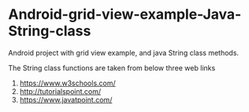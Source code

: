 # Android-grid-view-example-Java-String-class

Android project with grid view example, and java String class methods. 

The String class functions are taken from below three web links

1. https://www.w3schools.com/
2. http://tutorialspoint.com/
3. https://www.javatpoint.com/
